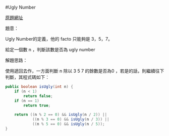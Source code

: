 #Ugly Number

[原題網址](https://leetcode.com/problems/ugly-number/)

題意：

Ugly Number的定義，他的 facto 只能夠是 3，5，7。

給定一個數 n ，判斷該數是否為 ugly number

解題思路：

使用遞回去作，一方面判斷 n 除以 3 5 7 的餘數是否為0 ，若是的話，則繼續往下判斷，其程式碼如下：

```java
public boolean isUgly(int n) {
    if (n < 1)
        return false;
    if (n == 1)
        return true;
        
    return ((n % 2 == 0) && isUgly(n / 2)) ||
            ((n % 3 == 0) && isUgly(n / 3)) ||
            ((n % 5 == 0) && isUgly(n / 5));
}
```